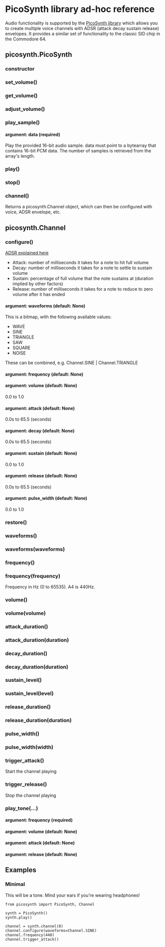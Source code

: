 # PicoSynth library ad-hoc reference

Audio functionality is supported by the [PicoSynth library](https://github.com/pimoroni/pimoroni-pico/tree/main/libraries/pico_synth) which allows you to create multiple voice channels with ADSR (attack decay sustain release) envelopes. It provides a similar set of functionality to the classic SID chip in the Commodore 64.

## picosynth.PicoSynth

### constructor

### set_volume()

### get_volume()

### adjust_volume()

### play_sample()

#### argument: data (required)

Play the provided 16-bit audio sample. data must point to a bytearray that contains 16-bit PCM data. The number of samples is retrieved from the array's length.

### play()

### stop()

### channel()

Returns a picosynth.Channel object, which can then be configured with voice, ADSR envelope, etc.

## picosynth.Channel

### configure()

[ADSR explained here](https://github.com/pimoroni/pimoroni-pico/blob/b4451c3bdc06235a1358a5a8aabd008647ed9f8a/libraries/pico_synth/pico_synth.hpp#L18C1-L21C103)

- Attack:  number of milliseconds it takes for a note to hit full volume
- Decay:   number of milliseconds it takes for a note to settle to sustain volume
- Sustain: percentage of full volume that the note sustains at (duration implied by other factors)
- Release: number of milliseconds it takes for a note to reduce to zero volume after it has ended

#### argument: waveforms (default: None)

This is a bitmap, with the following available values:

- WAVE
- SINE
- TRIANGLE
- SAW
- SQUARE
- NOISE

These can be combined, e.g. Channel.SINE | Channel.TRIANGLE

#### argument: frequency (default: None)

#### argument: volume (default: None)

0.0 to 1.0

#### argument: attack (default: None)

0.0s to 65.5 (seconds)

#### argument: decay (default: None)

0.0s to 65.5 (seconds)

#### argument: sustain (default: None)

0.0 to 1.0

#### argument: release (default: None)

0.0s to 65.5 (seconds)

#### argument: pulse_width (default: None)

0.0 to 1.0

### restore()

### waveforms()

### waveforms(waveforms)

### frequency()

### frequency(frequency)

Frequency in Hz (0 to 65535). A4 is 440Hz.

### volume()

### volume(volume)

### attack_duration()

### attack_duration(duration)

### decay_duration()

### decay_duration(duration)

### sustain_level()

### sustain_level(level)

### release_duration()

### release_duration(duration)

### pulse_width()

### pulse_width(width)

### trigger_attack()

Start the channel playing

### trigger_release()

Stop the channel playing

### play_tone(...)

#### argument: frequency (required)

#### argument: volume (default: None)

#### argument: attack (default: None)

#### argument: release (default: None)

## Examples

### Minimal

This will be a tone. Mind your ears if you're wearing headphones!
```
from picosynth import PicoSynth, Channel

synth = PicoSynth()
synth.play()

channel = synth.channel(0)
channel.configure(waveforms=Channel.SINE)
channel.frequency(440)
channel.trigger_attack()
```
